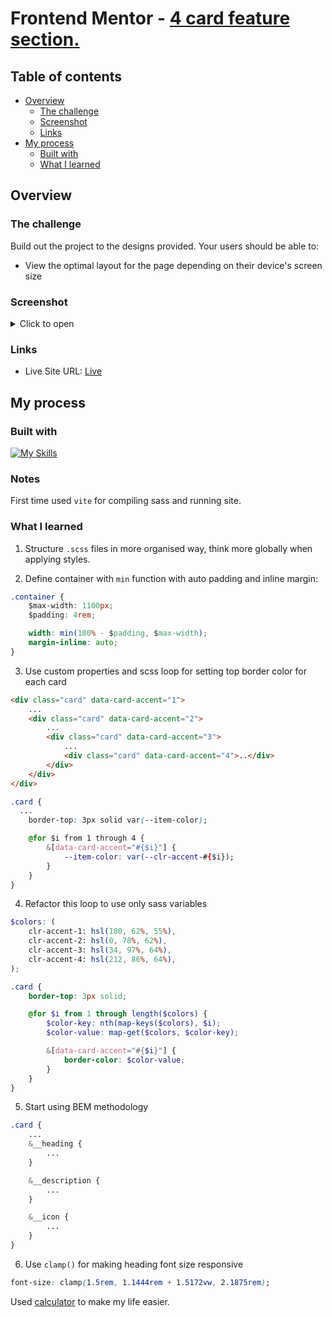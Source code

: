 # Frontend Mentor - [4 card feature section.](https://github.com/solracss/fem-4-card-feature-section)

## Table of contents

- [Overview](#overview)
  - [The challenge](#the-challenge)
  - [Screenshot](#screenshot)
  - [Links](#links)
- [My process](#my-process)
  - [Built with](#built-with)
  - [What I learned](#what-i-learned)

## Overview

### The challenge

Build out the project to the designs provided.
Your users should be able to:

- View the optimal layout for the page depending on their device's screen size

### Screenshot

<details>

<summary>Click to open</summary>

![Desktop]()
![Mobile]()

</details>

### Links

- Live Site URL: [Live](https://solracss.github.io/fem-4-card-feature-section/)

## My process

### Built with

[![My Skills](https://skillicons.dev/icons?i=html,css,sass,vscode,vite)](https://skillicons.dev)

### Notes

First time used `vite` for compiling sass and running site.

### What I learned

1. Structure `.scss` files in more organised way, think more globally when applying styles.

2. Define container with `min` function with auto padding and inline margin:

```css
.container {
	$max-width: 1100px;
	$padding: 4rem;

	width: min(100% - $padding, $max-width);
	margin-inline: auto;
}
```

3. Use custom properties and scss loop for setting top border color for each card

```html
<div class="card" data-card-accent="1">
	...
	<div class="card" data-card-accent="2">
		...
		<div class="card" data-card-accent="3">
			...
			<div class="card" data-card-accent="4">..</div>
		</div>
	</div>
</div>
```

```css
.card {
  ...
	border-top: 3px solid var(--item-color);

	@for $i from 1 through 4 {
		&[data-card-accent="#{$i}"] {
			--item-color: var(--clr-accent-#{$i});
		}
	}
}
```

4. Refactor this loop to use only sass variables

```scss
$colors: (
	clr-accent-1: hsl(180, 62%, 55%),
	clr-accent-2: hsl(0, 78%, 62%),
	clr-accent-3: hsl(34, 97%, 64%),
	clr-accent-4: hsl(212, 86%, 64%),
);

.card {
	border-top: 3px solid;

	@for $i from 1 through length($colors) {
		$color-key: nth(map-keys($colors), $i);
		$color-value: map-get($colors, $color-key);

		&[data-card-accent="#{$i}"] {
			border-color: $color-value;
		}
	}
}
```

5. Start using BEM methodology

```scss
.card {
	...
	&__heading {
		...
	}

	&__description {
		...
	}

	&__icon {
		...
	}
}
```

6. Use `clamp()` for making heading font size responsive

```css
font-size: clamp(1.5rem, 1.1444rem + 1.5172vw, 2.1875rem);
```

Used [calculator](https://clamp.font-size.app) to make my life easier.
